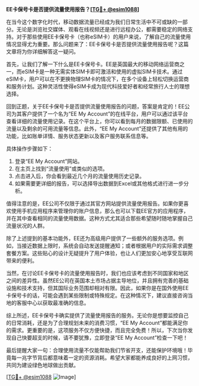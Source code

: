 **EE卡保号卡是否提供流量使用报告？[[TG💪+ @esim1088](https://t.me/s/esim1088)]**

在当今这个数字化时代，移动数据流量已经成为我们日常生活中不可或缺的一部分。无论是浏览社交媒体、观看在线视频还是进行远程办公，都需要稳定的网络支持。对于那些使用EE卡保号卡（也称eSIM卡）的用户来说，了解自己的流量使用情况显得尤为重要。那么问题来了：EE卡保号卡是否提供流量使用报告呢？这篇文章将为你详细解答这一疑问。

首先，让我们了解一下什么是EE卡保号卡。EE是英国最大的移动网络运营商之一，而eSIM卡是一种无需实体SIM卡即可激活和使用的虚拟SIM卡技术。通过eSIM卡，用户可以在不更换物理SIM卡的情况下，在多个设备上轻松切换运营商和服务计划。这种灵活性使得eSIM卡成为现代科技爱好者和经常旅行人士的理想选择。

回到正题，关于EE卡保号卡是否提供流量使用报告的问题，答案是肯定的！EE公司为其客户提供了一个名为“EE My Account”的在线平台，用户可以通过该平台查看详细的流量使用记录。在这个平台上，你可以看到每月的数据限额、已使用的流量以及剩余的可用流量等信息。此外，“EE My Account”还提供了其他有用的功能，比如账单详情、服务状态更新以及客户服务联系信息等。

具体操作步骤如下：
1. 登录“EE My Account”网站。
2. 在主页上找到“流量使用”或类似的选项。
3. 点击进入后，你会看到最近几个月的流量使用历史记录。
4. 如果需要更详细的报告，可以选择导出数据到Excel或其他格式进行进一步分析。

值得注意的是，EE公司不仅限于通过其官方网站提供流量使用报告。如果你更喜欢使用手机应用程序来管理你的账户信息，那么也可以下载EE官方的应用程序，并在其中查看相同的流量使用数据。这种方式尤其适合那些希望随时随地掌握自己流量状况的人群。

除了上述提到的基本功能外，EE还为高级用户提供了一些额外的服务选项。例如，当接近数据上限时，系统会自动发送提醒通知；或者根据用户的实际需求调整套餐方案。这些贴心的设计无疑提升了用户体验，也让人们更加安心地享受互联网带来的便利。

当然，在讨论EE卡保号卡的流量使用报告时，我们也应该考虑到不同国家和地区之间的差异性。虽然EE公司在英国本土市场占据主导地位，并且拥有完善的基础设施和技术支持，但其国际业务范围却相对有限。因此，如果你是在国外使用EE卡保号卡的话，可能会遇到某些限制或特殊规定。在这种情况下，建议直接咨询当地的客服中心以获取最准确的信息。

综上所述，EE卡保号卡确实提供了流量使用报告的服务。无论你是想要监控自己的日常消耗，还是为了合理规划未来的消费习惯，“EE My Account”都能满足你的需求。更重要的是，这项服务不仅方便快捷，而且完全免费！所以，下次当你发现自己快要超支的时候，请不要犹豫，立即登录“EE My Account”检查一下吧！

最后提醒大家一句：合理使用流量不仅能帮助我们节省开支，还能保护环境哦！毕竟每一兆字节背后都意味着一定的资源消耗。希望大家都能养成良好的上网习惯，共同为建设绿色地球做出贡献。

[[TG💪+ @esim1088](https://t.me/s/esim1088) ![Image](https://i.postimg.cc/4NQfJmqS/Snipaste-2025-05-13-00-14-12.png)]